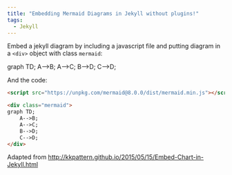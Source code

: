 ```yaml
---
title: "Embedding Mermaid Diagrams in Jekyll without plugins!"
tags:
  - Jekyll
---
```

Embed a jekyll diagram by including a javascript file and putting diagram in a `<div>` object with class `mermaid`:

<script src="https://unpkg.com/mermaid@8.0.0/dist/mermaid.min.js"></script>

<div class="mermaid">
graph TD;
    A-->B;
    A-->C;
    B-->D;
    C-->D;
</div>

And the code:
~~~ html
<script src="https://unpkg.com/mermaid@8.0.0/dist/mermaid.min.js"></script>

<div class="mermaid">
graph TD;
    A-->B;
    A-->C;
    B-->D;
    C-->D;
</div>
~~~

Adapted from <http://kkpattern.github.io/2015/05/15/Embed-Chart-in-Jekyll.html>
